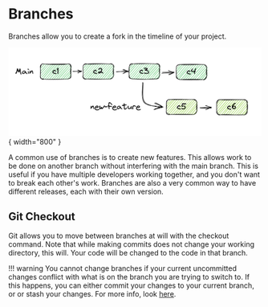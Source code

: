 # Branches

Branches allow you to create a fork in the timeline of your project.

![Image](../../assets/git/branch.png){ width="800" }

A common use of branches is to create new features. This allows work to be done on another branch without interfering with the main branch. This is useful if you have multiple developers working together, and you don't want to break each other's work. Branches are also a very common way to have different releases, each with their own version.

## Git Checkout

Git allows you to move between branches at will with the checkout command. Note that while making commits does not change your working directory, this will. Your code will be changed to the code in that branch.

<!--prettier-ignore-->
!!! warning
    You cannot change branches if your current uncommitted changes conflict with what is on the branch you are trying to switch to. If this happens, you can either commit your changes to your current branch, or or stash your changes. For more info, look [here](https://stackoverflow.com/questions/22053757/checkout-another-branch-when-there-are-uncommitted-changes-on-the-current-branch).

